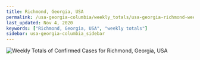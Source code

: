 ```yaml
---
title: Richmond, Georgia, USA
permalink: /usa-georgia-columbia/weekly_totals/usa-georgia-richmond-weekly_totals.html
last_updated: Nov 4, 2020
keywords: ["Richmond, Georgia, USA", "weekly totals"]
sidebar: usa-georgia-columbia_sidebar
---
```


![Weekly Totals of Confirmed Cases for Richmond, Georgia, USA](/covid_tracker/images/graphs/usa-georgia-richmond-weekly_totals_graph.png)
